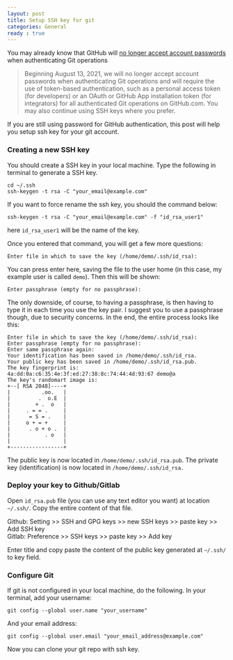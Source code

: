 ```yaml
---
layout: post
title: Setup SSH key for git
categories: General
ready : true
---
```


You may already know that GitHub will [no longer accept account passwords](https://github.blog/2020-12-15-token-authentication-requirements-for-git-operations/) when authenticating Git operations 

> Beginning August 13, 2021, we will no longer accept account passwords when authenticating Git operations and will require the use of token-based authentication, such as a personal access token (for developers) or an OAuth or GitHub App installation token (for integrators) for all authenticated Git operations on GitHub.com. You may also continue using SSH keys where you prefer.

If you are still using password for GitHub authentication, this post will help you setup ssh key for your git account.

### Creating a new SSH key

You should create a SSH key in your local machine. Type the following in terminal to generate a SSH key.

```
cd ~/.ssh 
ssh-keygen -t rsa -C "your_email@example.com"
```

If you want to force rename the ssh key, you should the command below:

```
ssh-keygen -t rsa -C "your_email@example.com" -f "id_rsa_user1"
```

here `id_rsa_user1` will be the name of the key.

Once you entered that command, you will get a few more questions:

```
Enter file in which to save the key (/home/demo/.ssh/id_rsa):
```
You can press enter here, saving the file to the user home (in this case, my example user is called `demo`). 
Then this will be shown: 

```
Enter passphrase (empty for no passphrase):
```

The only downside, of course, to having a passphrase, is then having to type it in each time you use the key pair. 
I suggest you to use a passphrase though, due to security concerns. In the end, the entire process looks like this:

```
Enter file in which to save the key (/home/demo/.ssh/id_rsa): 
Enter passphrase (empty for no passphrase): 
Enter same passphrase again: 
Your identification has been saved in /home/demo/.ssh/id_rsa.
Your public key has been saved in /home/demo/.ssh/id_rsa.pub.
The key fingerprint is:
4a:dd:0a:c6:35:4e:3f:ed:27:38:8c:74:44:4d:93:67 demo@a
The key's randomart image is:
+--[ RSA 2048]----+
|          .oo.   |
|         .  o.E  |
|        + .  o   |
|     . = = .     |
|      = S = .    |
|     o + = +     |
|      . o + o .  |
|           . o   |
|                 |
+-----------------+
```

The public key is now located in `/home/demo/.ssh/id_rsa.pub`. 
The private key (identification) is now located in `/home/demo/.ssh/id_rsa.`

### Deploy your key to Github/Gitlab

Open `id_rsa.pub` file (you can use any text editor you want) at location `~/.ssh/`.
Copy the entire content of that file.

Github: Setting >> SSH and GPG keys >> new SSH keys >> paste key >> Add SSH key <br />
Gitlab: Preference >> SSH keys >> paste key >> Add key <br />

Enter title and copy paste the content of the public key generated at `~/.ssh/` to key field. <br />

### Configure Git

If git is not configured in your local machine, do the following. In your terminal, add your username: 

```git config --global user.name "your_username"```

And your email address: 

```git config --global user.email "your_email_address@example.com"```

Now you can clone your git repo with ssh key.

